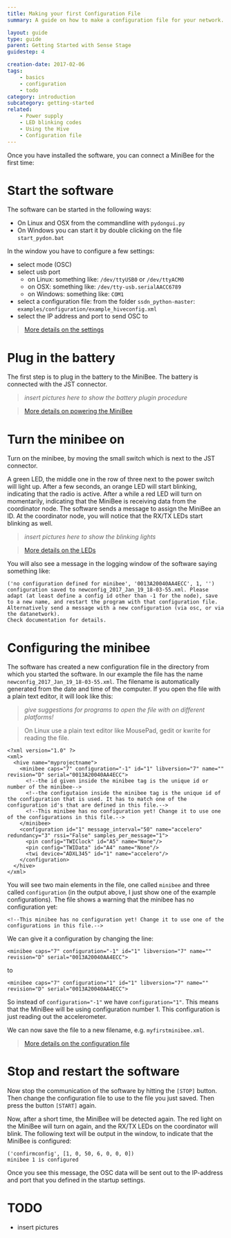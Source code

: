 ```yaml
---
title: Making your first Configuration File
summary: A guide on how to make a configuration file for your network. This example shows a network created using two sensor nodes.

layout: guide
type: guide
parent: Getting Started with Sense Stage
guidestep: 4

creation-date: 2017-02-06
tags:
    - basics
    - configuration
    - todo
category: introduction
subcategory: getting-started
related:
    - Power supply
    - LED blinking codes
    - Using the Hive
    - Configuration file
---
```


Once you have installed the software, you can connect a MiniBee for the first time:

# Start the software

The software can be started in the following ways:

- On Linux and OSX from the commandline with `pydongui.py`
- On Windows you can start it by double clicking on the file `start_pydon.bat`

In the window you have to configure a few settings:

* select mode (OSC)
* select usb port
    * on Linux: something like: `/dev/ttyUSB0` or `/dev/ttyACM0`
    * on OSX: something like: `/dev/tty-usb.serialAACC6789`
    * on Windows: something like: `COM1`
* select a configuration file: from the folder `ssdn_python-master`: `examples/configuration/example_hiveconfig.xml`
* select the IP address and port to send OSC to

> [More details on the settings](using-the-hive)

# Plug in the battery

The first step is to plug in the battery to the MiniBee. The battery is connected with the JST connector.

> *insert pictures here to show the battery plugin procedure*

> [More details on powering the MiniBee](power-supply)

# Turn the minibee on

Turn on the minibee, by moving the small switch which is next to the JST connector.

A green LED, the middle one in the row of three next to the power switch will light up. After a few seconds, an orange LED will start blinking, indicating that the radio is active. After a while a red LED will turn on momentarily, indicating that the MiniBee is receiving data from the coordinator node. The software sends a message to assign the MiniBee an ID. At the coordinator node, you will notice that the RX/TX LEDs start blinking as well.


> *insert pictures here to show the blinking lights*

> [More details on the LEDs](led-blinking-codes)


You will also see a message in the logging window of the software saying something like:

    ('no configuration defined for minibee', '0013A20040AA4ECC', 1, '')
    configuration saved to newconfig_2017_Jan_19_18-03-55.xml. Please adapt (at least define a config id other than -1 for the node), save to a new name, and restart the program with that configuration file. Alternatively send a message with a new configuration (via osc, or via the datanetwork).
    Check documentation for details.


# Configuring the minibee

The software has created a new configuration file in the directory from which you started the software. In our example the file has the name `newconfig_2017_Jan_19_18-03-55.xml`. The filename is automatically generated from the date and time of the computer. If you open the file with a plain text editor, it will look like this:

> *give suggestions for programs to open the file with on different platforms!*

> On Linux use a plain text editor like MousePad, gedit or kwrite for reading the file.


```
<?xml version="1.0" ?>
<xml>
  <hive name="myprojectname">
    <minibee caps="7" configuration="-1" id="1" libversion="7" name="" revision="D" serial="0013A20040AA4ECC">
      <!--the id given inside the minibee tag is the unique id or number of the minibee-->
      <!--the configutaion inside the minibee tag is the unique id of the configuration that is used. It has to match one of the configuration id's that are defined in this file.-->
      <!--This minibee has no configuration yet! Change it to use one of the configurations in this file.-->
    </minibee>
    <configuration id="1" message_interval="50" name="accelero" redundancy="3" rssi="False" samples_per_message="1">
      <pin config="TWIClock" id="A5" name="None"/>
      <pin config="TWIData" id="A4" name="None"/>
      <twi device="ADXL345" id="1" name="accelero"/>
    </configuration>
  </hive>
</xml>
```

You will see two main elements in the file, one called `minibee` and three called `configuration` (in the output above, I just show one of the example configurations). The file shows a warning that the minibee has no configuration yet:

    <!--This minibee has no configuration yet! Change it to use one of the configurations in this file.-->

We can give it a configuration by changing the line:

    <minibee caps="7" configuration="-1" id="1" libversion="7" name="" revision="D" serial="0013A20040AA4ECC">

to

    <minibee caps="7" configuration="1" id="1" libversion="7" name="" revision="D" serial="0013A20040AA4ECC">

So instead of `configuration="-1"` we have `configuration="1"`. This means that the MiniBee will be using configuration number 1. This configuration is just reading out the accelerometer.

We can now save the file to a new filename, e.g. `myfirstminibee.xml`.

> [More details on the configuration file](configuration-file)


# Stop and restart the software

Now stop the communication of the software by hitting the `[STOP]` button. Then change the configuration file to use to the file you just saved. Then press the button `[START]` again.

Now, after a short time, the MiniBee will be detected again. The red light on the MiniBee will turn on again, and the RX/TX LEDs on the coordinator will blink. The following text will be output in the window, to indicate that the MiniBee is configured:

    ('confirmconfig', [1, 0, 50, 6, 0, 0, 0])
    minibee 1 is configured

Once you see this message, the OSC data will be sent out to the IP-address and port that you defined in the startup settings.


# TODO

- insert pictures
